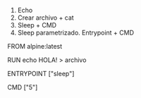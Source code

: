 1. Echo
2. Crear archivo + cat 
3. Sleep + CMD
4. Sleep parametrizado. Entrypoint + CMD

FROM alpine:latest

RUN echo HOLA! > archivo

ENTRYPOINT ["sleep"]

CMD ["5"]